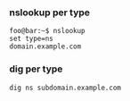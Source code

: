 ### nslookup per type ###
```console
foo@bar:~$ nslookup
set type=ns
domain.example.com
```
### dig per type ###
```
dig ns subdomain.example.com
```

